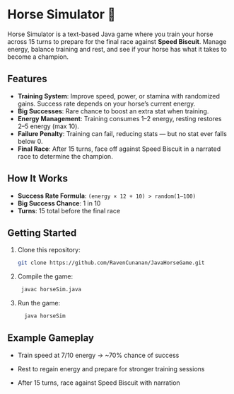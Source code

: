 # Horse Simulator 🐎  

Horse Simulator is a text-based Java game where you train your horse across 15 turns to prepare for the final race against **Speed Biscuit**. Manage energy, balance training and rest, and see if your horse has what it takes to become a champion.  

## Features  
- **Training System**: Improve speed, power, or stamina with randomized gains. Success rate depends on your horse’s current energy.  
- **Big Successes**: Rare chance to boost an extra stat when training.  
- **Energy Management**: Training consumes 1–2 energy, resting restores 2–5 energy (max 10).  
- **Failure Penalty**: Training can fail, reducing stats — but no stat ever falls below 0.  
- **Final Race**: After 15 turns, face off against Speed Biscuit in a narrated race to determine the champion.  

## How It Works  
- **Success Rate Formula**: `(energy × 12 + 10) > random(1–100)`  
- **Big Success Chance**: 1 in 10  
- **Turns**: 15 total before the final race  

## Getting Started  
1. Clone this repository:  
   ```bash
   git clone https://github.com/RavenCunanan/JavaHorseGame.git
2. Compile the game:
   ```bash
    javac horseSim.java
3. Run the game:
   ```bash
     java horseSim

## Example Gameplay

- Train speed at 7/10 energy → ~70% chance of success

- Rest to regain energy and prepare for stronger training sessions

- After 15 turns, race against Speed Biscuit with narration

